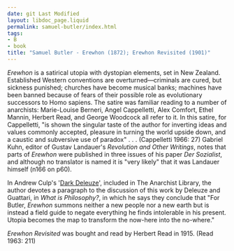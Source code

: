 ```yaml
---
date: git Last Modified
layout: libdoc_page.liquid
permalink: samuel-butler/index.html
tags:
- B
- book
title: "Samuel Butler - Erewhon (1872); Erewhon Revisited (1901)"
---
```


<em>Erewhon</em> is a satirical utopia with dystopian  elements, set in New Zealand. Established Western conventions are  overturned—criminals are cured, but sickness punished; churches have become  musical banks; machines have been banned because of fears of their possible role  as evolutionary successors to Homo sapiens. The satire was familiar reading to a number of  anarchists: Marie-Louise Berneri, Angel Cappelletti, Alex Comfort, Ethel Mannin, Herbert Read,  and George Woodcock all refer to it. In this satire, for Cappelletti, "is shown  the singular taste of the author for inverting ideas and values commonly  accepted, pleasure in turning the world upside down, and a caustic and  subversive use of paradox" . . . (Cappelletti 1966: 27) Gabriel Kuhn, editor of Gustav Landauer's _Revolution and Other Writings_, notes that parts of _Erewhon_ were published in three issues of his paper _Der Sozialist_, and although no translator is named it is "very likely" that it was Landauer himself (n166 on p60).

In Andrew Culp's '<a href="https://theanarchistlibrary.org/library/andrew-culp-dark-deleuze">Dark Deleuze</a>', included in The Anarchist Library, the author devotes a paragraph to the discussion of this work by Deleuze and Guattari, in <em>What is Philosophy?</em>, in which he says they conclude that "For Butler, <em>Erewhon</em> summons neither a new people nor a new earth but is instead a field guide to negate everything he finds intolerable in his present. Utopia becomes the map to transform the now-here into the no-where."

<em>Erewhon Revisited</em> was bought and read  by Herbert Read in 1915. (Read 1963: 211)